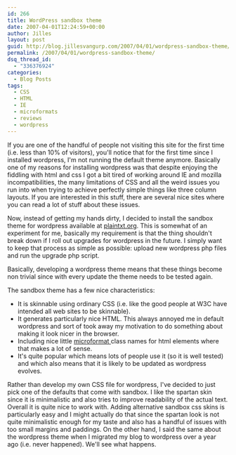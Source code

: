 ```yaml
---
id: 266
title: WordPress sandbox theme
date: 2007-04-01T12:24:59+00:00
author: Jilles
layout: post
guid: http://blog.jillesvangurp.com/2007/04/01/wordpress-sandbox-theme/
permalink: /2007/04/01/wordpress-sandbox-theme/
dsq_thread_id:
  - "336376924"
categories:
  - Blog Posts
tags:
  - CSS
  - HTML
  - IE
  - microformats
  - reviews
  - wordpress
---
```

If you are one of the handful of people not visiting this site for the first time (i.e. less than 10% of visitors), you'll notice that for the first time since I installed wordpress, I'm not running the default theme anymore. Basically one of my reasons for installing wordpress was that despite enjoying the fiddling with html and css I got a bit tired of working around IE and mozilla incompatibilities, the many limitations of CSS and all the weird issues you run into when trying to achieve perfectly simple things like three column layouts. If you are interested in this stuff, there are several nice sites where you can read a lot of stuff about these issues. 

Now, instead of getting my hands dirty, I decided to install the sandbox theme for wordpress available at <a href="http://www.plaintxt.org/themes/sandbox/">plaintxt.org</a>. This is somewhat of an experiment for me, basically my requirement is that the thing shouldn't break down if I roll out upgrades for wordpress in the future. I simply want to keep that process as simple as possible: upload new wordpress php files and run the upgrade php script.

Basically, developing a wordpress theme means that these things become non trivial since with every update the theme needs to be tested again.

The sandbox theme has a few nice characteristics:
<ul>
	<li>It is skinnable using ordinary CSS (i.e. like the good people at W3C have intended all web sites to be skinnable).</li>
	<li>It generates particularly nice HTML. This always annoyed me in default wordpress and sort of took away my motivation to do something about making it look nicer in the browser.</li>
	<li>Including nice little <a href="http://www.microformats.org">microformat </a>class names for html elements where that makes a lot of sense.</li>
	<li>It's quite popular which means lots of people use it (so it is well tested) and which also means that it is likely to be updated as wordpress evolves.</li>

</ul>

Rather than develop my own CSS file for wordpress, I've decided to just pick one of the defaults that come with sandbox. I like the spartan skin since it is minimalistic and also tries to improve readability of the actual text. Overall it is quite nice to work with. Adding alternative sandbox css skins is particularly easy and I might actually do that since the spartan look is not quite minimalistic enough for my taste and also has a handful of issues with too small margins and paddings. On the other hand, I said the same about the wordpress theme when I migrated my blog to wordpress over a year ago (i.e. never happened). We'll see what happens.




